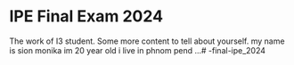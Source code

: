  # IPE Final Exam 2024
  The work of I3 student.
  Some more content to tell about yourself.
  my name is sion monika im 20 year old i live in phnom pend
  ...# -final-ipe_2024
